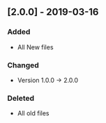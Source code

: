 
## [2.0.0] - 2019-03-16

### Added
- All New files

### Changed
- Version 1.0.0 -> 2.0.0

### Deleted
- All old files

